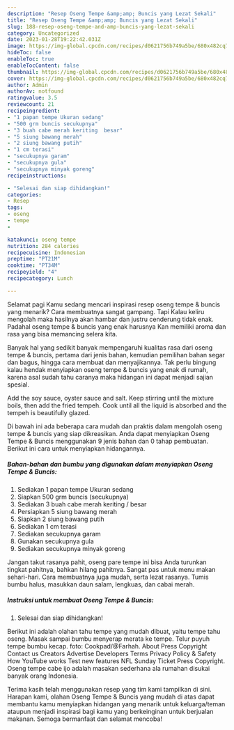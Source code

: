 ```yaml
---
description: "Resep Oseng Tempe &amp;amp; Buncis yang Lezat Sekali"
title: "Resep Oseng Tempe &amp;amp; Buncis yang Lezat Sekali"
slug: 188-resep-oseng-tempe-and-amp-buncis-yang-lezat-sekali
category: Uncategorized
date: 2023-01-28T19:22:42.031Z
image: https://img-global.cpcdn.com/recipes/d0621756b749a5be/680x482cq70/oseng-tempe-buncis-foto-resep-utama.jpg
hideToc: false
enableToc: true
enableTocContent: false
thumbnail: https://img-global.cpcdn.com/recipes/d0621756b749a5be/680x482cq70/oseng-tempe-buncis-foto-resep-utama.jpg
cover: https://img-global.cpcdn.com/recipes/d0621756b749a5be/680x482cq70/oseng-tempe-buncis-foto-resep-utama.jpg
author: Admin
authorAv: notfound
ratingvalue: 3.5
reviewcount: 21
recipeingredient:
- "1 papan tempe Ukuran sedang"
- "500 grm buncis secukupnya"
- "3 buah cabe merah keriting  besar"
- "5 siung bawang merah"
- "2 siung bawang putih"
- "1 cm terasi"
- "secukupnya garam"
- "secukupnya gula"
- "secukupnya minyak goreng"
recipeinstructions:

- "Selesai dan siap dihidangkan!"
categories:
- Resep
tags:
- oseng
- tempe
- 

katakunci: oseng tempe  
nutrition: 284 calories
recipecuisine: Indonesian
preptime: "PT21M"
cooktime: "PT34M"
recipeyield: "4"
recipecategory: Lunch

---
```



Selamat pagi Kamu sedang mencari inspirasi resep oseng tempe &amp; buncis yang menarik? Cara membuatnya sangat gampang. Tapi Kalau keliru mengolah maka hasilnya akan hambar dan justru cenderung tidak enak. Padahal oseng tempe &amp; buncis yang enak harusnya Kan memiliki aroma dan rasa yang bisa memancing selera kita.


Banyak hal yang sedikit banyak mempengaruhi kualitas rasa dari oseng tempe &amp; buncis, pertama dari jenis bahan, kemudian pemilihan bahan segar dan bagus, hingga cara membuat dan menyajikannya. Tak perlu bingung kalau hendak menyiapkan oseng tempe &amp; buncis yang enak di rumah, karena asal sudah tahu caranya maka hidangan ini dapat menjadi sajian spesial.

Add the soy sauce, oyster sauce and salt. Keep stirring until the mixture boils, then add the fried tempeh. Cook until all the liquid is absorbed and the tempeh is beautifully glazed.


Di bawah ini ada beberapa cara mudah dan praktis dalam mengolah oseng tempe &amp; buncis yang siap dikreasikan. Anda dapat menyiapkan Oseng Tempe &amp; Buncis menggunakan 9 jenis bahan dan 0 tahap pembuatan. Berikut ini cara untuk menyiapkan hidangannya.

<!--inarticleads1-->

##### Bahan-bahan dan bumbu yang digunakan dalam menyiapkan Oseng Tempe &amp; Buncis:

1. Sediakan 1 papan tempe Ukuran sedang
1. Siapkan 500 grm buncis (secukupnya)
1. Sediakan 3 buah cabe merah keriting / besar
1. Persiapkan 5 siung bawang merah
1. Siapkan 2 siung bawang putih
1. Sediakan 1 cm terasi
1. Sediakan secukupnya garam
1. Gunakan secukupnya gula
1. Sediakan secukupnya minyak goreng


Jangan takut rasanya pahit, oseng pare tempe ini bisa Anda turunkan tingkat pahitnya, bahkan hilang pahitnya. Sangat pas untuk menu makan sehari-hari. Cara membuatnya juga mudah, serta lezat rasanya. Tumis bumbu halus, masukkan daun salam, lengkuas, dan cabai merah. 

<!--inarticleads2-->

##### Instruksi untuk membuat Oseng Tempe &amp; Buncis:


1. Selesai dan siap dihidangkan!

Berikut ini adalah olahan tahu tempe yang mudah dibuat, yaitu tempe tahu oseng. Masak sampai bumbu menyerap merata ke tempe. Telur puyuh tempe bumbu kecap. foto: Cookpad/@Farhah. About Press Copyright Contact us Creators Advertise Developers Terms Privacy Policy &amp; Safety How YouTube works Test new features NFL Sunday Ticket Press Copyright. Oseng tempe cabe ijo adalah masakan sederhana ala rumahan disukai banyak orang Indonesia. 

Terima kasih telah menggunakan resep yang tim kami tampilkan di sini. Harapan kami, olahan Oseng Tempe &amp; Buncis yang mudah di atas dapat membantu kamu menyiapkan hidangan yang menarik untuk keluarga/teman ataupun menjadi inspirasi bagi kamu yang berkeinginan untuk berjualan makanan. Semoga bermanfaat dan selamat mencoba!
